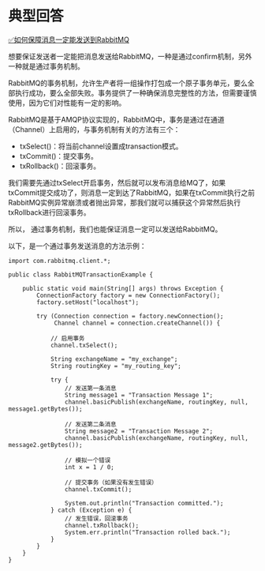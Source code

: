 # 典型回答


[✅如何保障消息一定能发送到RabbitMQ](https://www.yuque.com/hollis666/qyhor6/inmrfqk0qyvsdgg3)



想要保证发送者一定能把消息发送给RabbitMQ，一种是通过confirm机制，另外一种就是通过事务机制。



RabbitMQ的事务机制，允许生产者将一组操作打包成一个原子事务单元，要么全部执行成功，要么全部失败。事务提供了一种确保消息完整性的方法，但需要谨慎使用，因为它们对性能有一定的影响。



RabbitMQ是基于AMQP协议实现的，RabbitMQ中，事务是通过在通道（Channel）上启用的，与事务机制有关的方法有三个：

+ txSelect()：将当前channel设置成transaction模式。
+ txCommit()：提交事务。
+ txRollback()：回滚事务。



我们需要先通过txSelect开启事务，然后就可以发布消息给MQ了，如果txCommit提交成功了，则消息一定到达了RabbitMQ，如果在txCommit执行之前RabbitMQ实例异常崩溃或者抛出异常，那我们就可以捕获这个异常然后执行txRollback进行回滚事务。



所以， 通过事务机制，我们也能保证消息一定可以发送给RabbitMQ。



以下，是一个通过事务发送消息的方法示例：



```plain
import com.rabbitmq.client.*;

public class RabbitMQTransactionExample {

    public static void main(String[] args) throws Exception {
        ConnectionFactory factory = new ConnectionFactory();
        factory.setHost("localhost");

        try (Connection connection = factory.newConnection();
             Channel channel = connection.createChannel()) {

            // 启用事务
            channel.txSelect();

            String exchangeName = "my_exchange";
            String routingKey = "my_routing_key";

            try {
                // 发送第一条消息
                String message1 = "Transaction Message 1";
                channel.basicPublish(exchangeName, routingKey, null, message1.getBytes());

                // 发送第二条消息
                String message2 = "Transaction Message 2";
                channel.basicPublish(exchangeName, routingKey, null, message2.getBytes());

                // 模拟一个错误
                int x = 1 / 0;

                // 提交事务（如果没有发生错误）
                channel.txCommit();

                System.out.println("Transaction committed.");
            } catch (Exception e) {
                // 发生错误，回滚事务
                channel.txRollback();
                System.err.println("Transaction rolled back.");
            }
        }
    }
}

```







